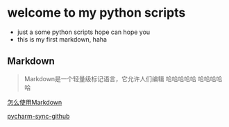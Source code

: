 # welcome to my python scripts

- just a some python scripts hope can hope you
- this is my first markdown, haha

## Markdown
> Markdown是一个轻量级标记语言，它允许人们编辑
哈哈哈哈哈
哈哈哈哈哈

[怎么使用Markdown](https://maxiang.io/#13-saltstack%E4%B8%89%E5%A4%A7%E5%8A%9F%E8%83%BD)

[pycharm-sync-github](http://blog.csdn.net/haluoluo211/article/details/63683209)
